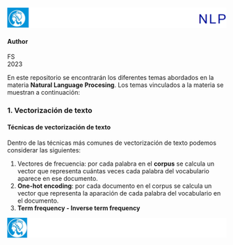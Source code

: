 ![header](doc/LogoHeader.png)
#### Author
FS <br>
2023

En este repositorio se encontrarán los diferentes temas abordados en la materia **Natural Language Procesing**. Los temas vinculados a la materia se muestran a continuación:

### 1. Vectorización de texto

#### Técnicas de vectorización de texto
Dentro de las técnicas más comunes de vectorización de texto podemos considerar las siguientes:
1. Vectores de frecuencia: por cada palabra en el **corpus** se calcula un vector que representa cuántas veces cada palabra del vocabulario aparece en ese documento.
2. **One-hot encoding**: por cada documento en el corpus se calcula un vector que representa la aparación de cada palabra del vocabulario en el documento.
3. **Term frequency - Inverse term frequency**

![footer](doc/LogoFooter.png)
